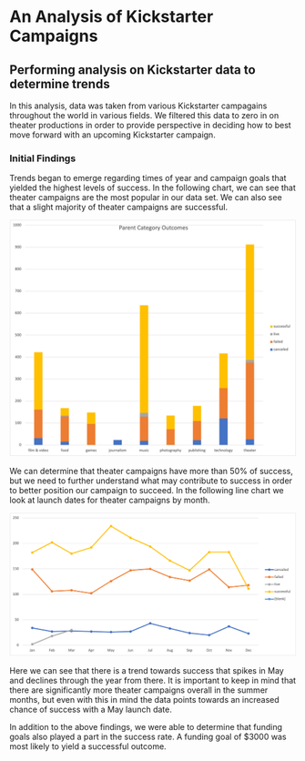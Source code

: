 # An Analysis of Kickstarter Campaigns
## Performing analysis on Kickstarter data to determine trends

In this analysis, data was taken from various Kickstarter campagains throughout the world in various fields. We filtered this data to zero in on theater productions in order to provide perspective in deciding how to best move forward with an upcoming Kickstarter campaign.

### Initial Findings

Trends began to emerge regarding times of year and campaign goals that yielded the highest levels of success. In the following chart, we can see that theater campaigns are the most popular in our data set. We can also see that a slight majority of theater campaigns are successful.

![Success Rates of Kickstarter Campaigns Across Varying Fields](https://github.com/NickBaldassarre/kickstarter-analysis/blob/040b095b03768b777c43a7f440b40f59f165d4c0/Picture1.png)

We can determine that theater campaigns have more than 50% of success, but we need to further understand what may contribute to success in order to better position our campaign to succeed. In the following line chart we look at launch dates for theater campaigns by month.

![Campaign Outcomes Based on Launch Dates](https://github.com/NickBaldassarre/kickstarter-analysis/blob/040b095b03768b777c43a7f440b40f59f165d4c0/Line.png)

Here we can see that there is a trend towards success that spikes in May and declines through the year from there. It is important to keep in mind that there are significantly more theater campaigns overall in the summer months, but even with this in mind the data points towards an increased chance of success with a May launch date.

In addition to the above findings, we were able to determine that funding goals also played a part in the success rate. A funding goal of $3000 was most likely to yield a successful outcome.

